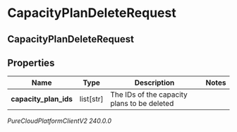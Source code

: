 # CapacityPlanDeleteRequest

## CapacityPlanDeleteRequest

## Properties

|Name | Type | Description | Notes|
|------------ | ------------- | ------------- | -------------|
| **capacity_plan_ids** | list[str] | The IDs of the capacity plans to be deleted | |



_PureCloudPlatformClientV2 240.0.0_
